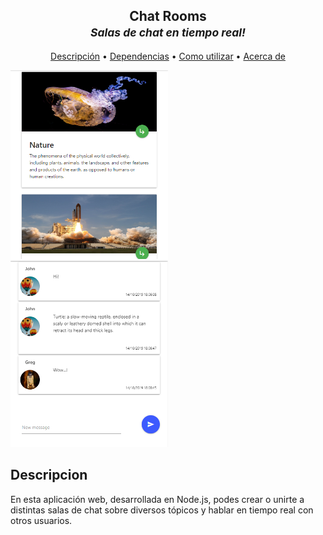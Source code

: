 <h2 align="center">Chat Rooms<br><small><i>Salas de chat en tiempo real!</i></small></h2>

<p align="center">
  <a href="#descripcion">Descripción</a> •
  <a href="#dependencias">Dependencias</a> •
  <a href="#como-utilizar">Como utilizar</a> •
  <a href="#acerca-de">Acerca de</a>
</p>

<div style="width: 100%">
  <img width="50%" src="https://github.com/P-Jonathan/Chat/blob/master/src/uploads/default/example-3.PNG">
  <img width="50%" src="https://github.com/P-Jonathan/Chat/blob/master/src/uploads/default/example-4.PNG">
</div>

## Descripcion
  En esta aplicación web, desarrollada en Node.js, podes crear o unirte a distintas salas de chat sobre diversos tópicos y hablar en tiempo real con otros usuarios.
